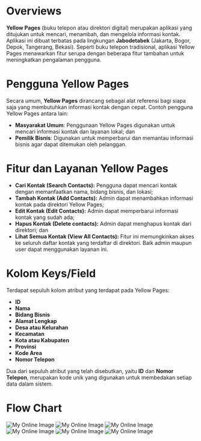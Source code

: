 # Overviews
**Yellow Pages** (buku telepon atau direktori digital) merupakan aplikasi yang ditujukan untuk mencari, menambah, dan mengelola informasi kontak. Aplikasi ini dibuat terbatas pada lingkungan **Jabodetabek** (Jakarta, Bogor, Depok, Tangerang, Bekasi). Seperti buku telepon tradisional, aplikasi Yellow Pages menawarkan fitur serupa dengan beberapa fitur tambahan untuk meningkatkan pengalaman pengguna.


# Pengguna Yellow Pages

Secara umum, **Yellow Pages** dirancang sebagai alat referensi bagi siapa saja yang membutuhkan informasi kontak dengan cepat. Contoh pengguna Yellow Pages antara lain:

-   **Masyarakat Umum**: Penggunaan Yellow Pages digunakan untuk mencari informasi kontak dan layanan lokal; dan
-   **Pemilik Bisnis**: Digunakan untuk memperbarui dan memantau informasi bisnis agar dapat ditemukan oleh pelanggan.

# Fitur dan Layanan Yellow Pages

-   **Cari Kontak (Search Contacts):** Pengguna dapat mencari kontak dengan memanfaatkan nama, bidang bisnis, dan lokasi;
-   **Tambah Kontak (Add Contacts):** Admin dapat menambahkan informasi kontak pada direktori Yellow Pages;
-   **Edit Kontak (Edit Contacts):** Admin dapat memperbarui informasi kontak yang sudah ada;
-   **Hapus Kontak (Delete contacts):** Admin dapat menghapus kontak dari direktori; dan
-   **Lihat Semua Kontak (View All Contacts):** Fitur ini memungkinkan akses ke seluruh daftar kontak yang terdaftar di direktori. Baik admin maupun user dapat menggunakan layanan ini.

# Kolom Keys/Field

Terdapat sepuluh kolom atribut yang terdapat pada Yellow Pages:

-   **ID**
-   **Nama**
-   **Bidang Bisnis**
-   **Alamat Lengkap**
-   **Desa atau Kelurahan**
-   **Kecamatan**
-   **Kota atau Kabupaten**
-   **Provinsi**
-   **Kode Area**
-   **Nomor Telepon**

Dua dari sepuluh atribut yang telah disebutkan, yaitu **ID** dan **Nomor Telepon**, merupakan kode unik yang digunakan untuk membedakan setiap data dalam sistem.

# Flow Chart
![My Online Image](FlowChart/FlowChart_page-0001.png)
![My Online Image](FlowChart/FlowChart_page-0002.png)
![My Online Image](FlowChart/FlowChart_page-0003.png)
![My Online Image](FlowChart/FlowChart_page-0004.png)
![My Online Image](FlowChart/FlowChart_page-0005.png)
![My Online Image](FlowChart/FlowChart_page-0006.png)
